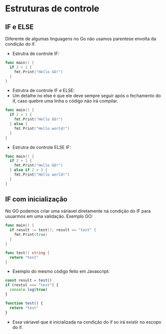# Estruturas de controle

## IF e ELSE

Diferente de algumas linguagens no Go não usamos parentese envolta da condição do if.
  - Estrutra de controle IF:
```Go
func main() {
  if 2 > 1 {
    fmt.Print("Hello GO!")
  }
}
```
  - Estrutra de controle IF e ELSE:
  - Um detalhe no else é que ele deve sempre seguir após o fechamento do if, caso quebre uma linha o código não irá compilar.
```Go
func main() {
  if 2 > 1 {
    fmt.Print("Hello GO!")
  } else {
    fmt.Print("Hello world!")
  }
}
```

  - Estrutra de controle ELSE IF:
```Go
func main() {
  if 2 > 1 {
    fmt.Print("Hello GO!")
  } else if 2 > 3 {
    fmt.Print("Hello world!")
  }
}
```

## IF com inicialização

No GO podemos criar uma váriavel diretamente na condição do IF para usuarmos em uma validação. Exemplo GO:

```Go
func main() {
  if result := test(); result == "test" {
    fmt.Print(true)
  }
}

func test() string {
  return "test"
}
```

- Exemplo do mesmo código feito em Javascript:

```javascript
const result = test()
if (restul === "test") {
  console.log(true)
}

function test() {
  return "test"
}
```

- Essa váriavel que é inicializada na condição do if so irá existir no escopo do if.